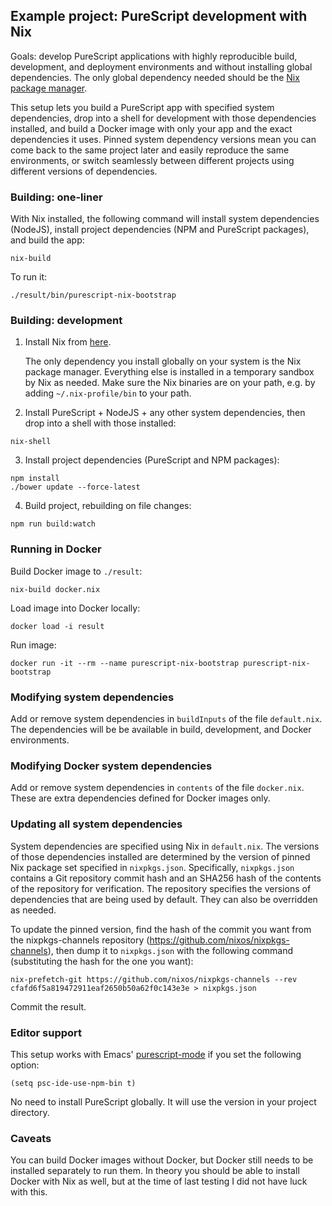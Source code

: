 ## Example project: PureScript development with Nix

Goals: develop PureScript applications with highly reproducible build, development, and deployment environments and without installing global dependencies. The only global dependency needed should be the [Nix package manager](https://nixos.org/nix/).

This setup lets you build a PureScript app with specified system dependencies, drop into a shell for development with those dependencies installed, and build a Docker image with only your app and the exact dependencies it uses. Pinned system dependency versions mean you can come back to the same project later and easily reproduce the same environments, or switch seamlessly between different projects using different versions of dependencies.

### Building: one-liner

With Nix installed, the following command will install system dependencies (NodeJS), install project dependencies (NPM and PureScript packages), and build the app:

```
nix-build
```

To run it:

```
./result/bin/purescript-nix-bootstrap
```

### Building: development

1) Install Nix from [here](https://nixos.org/nix/).

    The only dependency you install globally on your system is the Nix package manager. Everything else is installed in a temporary sandbox by Nix as needed. Make sure the Nix binaries are on your path, e.g. by adding `~/.nix-profile/bin` to your path.

2) Install PureScript + NodeJS + any other system dependencies, then drop into a shell with those installed:

```
nix-shell
```

3) Install project dependencies (PureScript and NPM packages):

```
npm install
./bower update --force-latest
```

4) Build project, rebuilding on file changes:

```
npm run build:watch
```

### Running in Docker

Build Docker image to `./result`:

```
nix-build docker.nix
```

Load image into Docker locally:

```
docker load -i result
```

Run image:

```
docker run -it --rm --name purescript-nix-bootstrap purescript-nix-bootstrap
```

### Modifying system dependencies

Add or remove system dependencies in `buildInputs` of the file `default.nix`. The dependencies will be be available in build, development, and Docker environments.

### Modifying Docker system dependencies

Add or remove system dependencies in `contents` of the file `docker.nix`. These are extra dependencies defined for Docker images only.

### Updating all system dependencies

System dependencies are specified using Nix in `default.nix`. The versions of those dependencies installed are determined by the version of pinned Nix package set specified in `nixpkgs.json`. Specifically, `nixpkgs.json` contains a Git repository commit hash and an SHA256 hash of the contents of the repository for verification. The repository specifies the versions of dependencies that are being used by default. They can also be overridden as needed.

To update the pinned version, find the hash of the commit you want from the nixpkgs-channels repository (https://github.com/nixos/nixpkgs-channels), then dump it to `nixpkgs.json` with the following command (substituting the hash for the one you want):

```
nix-prefetch-git https://github.com/nixos/nixpkgs-channels --rev cfafd6f5a819472911eaf2650b50a62f0c143e3e > nixpkgs.json
```

Commit the result.

### Editor support

This setup works with Emacs' [purescript-mode](https://github.com/dysinger/purescript-mode) if you set the following option:

```
(setq psc-ide-use-npm-bin t)
```

No need to install PureScript globally. It will use the version in your project directory.

### Caveats

You can build Docker images without Docker, but Docker still needs to be installed separately to run them. In theory you should be able to install Docker with Nix as well, but at the time of last testing I did not have luck with this.
